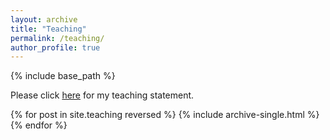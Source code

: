 ```yaml
---
layout: archive
title: "Teaching"
permalink: /teaching/
author_profile: true
---
```


{% include base_path %}

Please click [here](https://rileyleague.github.io/files/League_Riley_Teaching_Statement.pdf) for my teaching statement.

{% for post in site.teaching reversed %}
  {% include archive-single.html %}
{% endfor %}
